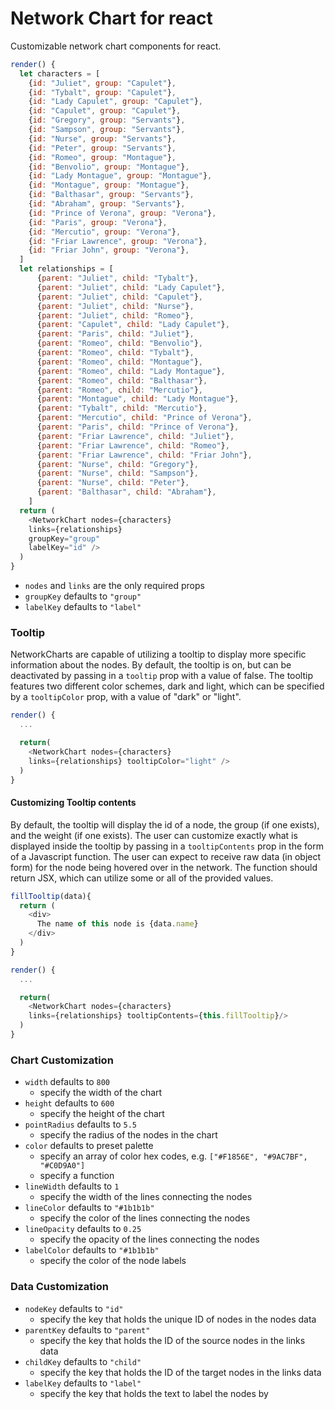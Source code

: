 # Network Chart for react
Customizable network chart components for react.

```javascript
render() {
  let characters = [
    {id: "Juliet", group: "Capulet"},
    {id: "Tybalt", group: "Capulet"},
    {id: "Lady Capulet", group: "Capulet"},
    {id: "Capulet", group: "Capulet"},
    {id: "Gregory", group: "Servants"},
    {id: "Sampson", group: "Servants"},
    {id: "Nurse", group: "Servants"},
    {id: "Peter", group: "Servants"},
    {id: "Romeo", group: "Montague"},
    {id: "Benvolio", group: "Montague"},
    {id: "Lady Montague", group: "Montague"},
    {id: "Montague", group: "Montague"},
    {id: "Balthasar", group: "Servants"},
    {id: "Abraham", group: "Servants"},
    {id: "Prince of Verona", group: "Verona"},
    {id: "Paris", group: "Verona"},
    {id: "Mercutio", group: "Verona"},
    {id: "Friar Lawrence", group: "Verona"},
    {id: "Friar John", group: "Verona"},
  ]
  let relationships = [
      {parent: "Juliet", child: "Tybalt"},
      {parent: "Juliet", child: "Lady Capulet"},
      {parent: "Juliet", child: "Capulet"},
      {parent: "Juliet", child: "Nurse"},
      {parent: "Juliet", child: "Romeo"},
      {parent: "Capulet", child: "Lady Capulet"},
      {parent: "Paris", child: "Juliet"},
      {parent: "Romeo", child: "Benvolio"},
      {parent: "Romeo", child: "Tybalt"},
      {parent: "Romeo", child: "Montague"},
      {parent: "Romeo", child: "Lady Montague"},
      {parent: "Romeo", child: "Balthasar"},
      {parent: "Romeo", child: "Mercutio"},
      {parent: "Montague", child: "Lady Montague"},
      {parent: "Tybalt", child: "Mercutio"},
      {parent: "Mercutio", child: "Prince of Verona"},
      {parent: "Paris", child: "Prince of Verona"},
      {parent: "Friar Lawrence", child: "Juliet"},
      {parent: "Friar Lawrence", child: "Romeo"},
      {parent: "Friar Lawrence", child: "Friar John"},
      {parent: "Nurse", child: "Gregory"},
      {parent: "Nurse", child: "Sampson"},
      {parent: "Nurse", child: "Peter"},
      {parent: "Balthasar", child: "Abraham"},
    ]
  return (
    <NetworkChart nodes={characters}
    links={relationships}
    groupKey="group"
    labelKey="id" />
  )
}
```

- `nodes` and `links` are the only required props
- `groupKey` defaults to `"group"`
- `labelKey` defaults to `"label"`

### Tooltip
NetworkCharts are capable of utilizing a tooltip to display more specific information
about the nodes. By default, the tooltip is on, but can be deactivated by
passing in a `tooltip` prop with a value of false. The tooltip features two different
color schemes, dark and light, which can be specified by a
`tooltipColor` prop, with a value of "dark" or "light".

```javascript
render() {
  ...

  return(
    <NetworkChart nodes={characters}
    links={relationships} tooltipColor="light" />
  )
}
```

#### Customizing Tooltip contents
By default, the tooltip will display the id of a node, the group (if one exists),
and the weight (if one exists). The user can customize exactly what is
displayed inside the tooltip by passing in a `tooltipContents` prop in the form
of a Javascript function. The user can expect to receive raw data (in object form)
for the node being hovered over in the network. The function should return JSX,
which can utilize some or all of the provided values.

```javascript
fillTooltip(data){
  return (
    <div>
      The name of this node is {data.name}
    </div>
  )
}

render() {
  ...

  return(
    <NetworkChart nodes={characters}
    links={relationships} tooltipContents={this.fillTooltip}/>
  )
}
```

### Chart Customization
- `width` defaults to `800`
  - specify the width of the chart
- `height` defaults to `600`
  - specify the height of the chart
- `pointRadius` defaults to `5.5`
  - specify the radius of the nodes in the chart
- `color` defaults to preset palette
  - specify an array of color hex codes, e.g. `["#F1856E", "#9AC7BF", "#C0D9A0"]`
  - specify a function
- `lineWidth` defaults to `1`
  - specify the width of the lines connecting the nodes
- `lineColor` defaults to `"#1b1b1b"`
  - specify the color of the lines connecting the nodes
- `lineOpacity` defaults to `0.25`
  - specify the opacity of the lines connecting the nodes
- `labelColor` defaults to `"#1b1b1b"`
  - specify the color of the node labels

### Data Customization
- `nodeKey` defaults to `"id"`
  - specify the key that holds the unique ID of nodes in the nodes data
- `parentKey` defaults to `"parent"`
  - specify the key that holds the ID of the source nodes in the links data
- `childKey` defaults to `"child"`
  - specify the key that holds the ID of the target nodes in the links data
- `labelKey` defaults to `"label"`
  - specify the key that holds the text to label the nodes by
